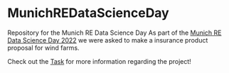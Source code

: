 # MunichREDataScienceDay
Repository for the Munich RE Data Science Day
As part of the [Munich RE Data Science Day 2022](https://www.munichre.com/landingpage/en/forms/esg-data-science-day.html) we were asked to make a insurance product proposal for wind farms.

Check out the  [Task](Additional%20Files/Task_4_Instructions.docx) for more information regarding the project!
